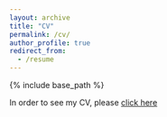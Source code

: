 ```yaml
---
layout: archive
title: "CV"
permalink: /cv/
author_profile: true
redirect_from:
  - /resume
---
```


{% include base_path %}

In order to see my CV, please [click here](https://github.com/PLStenger/plstenger.github.io/blob/master/files/CV_Stenger_Pierre_Louis.pdf)

